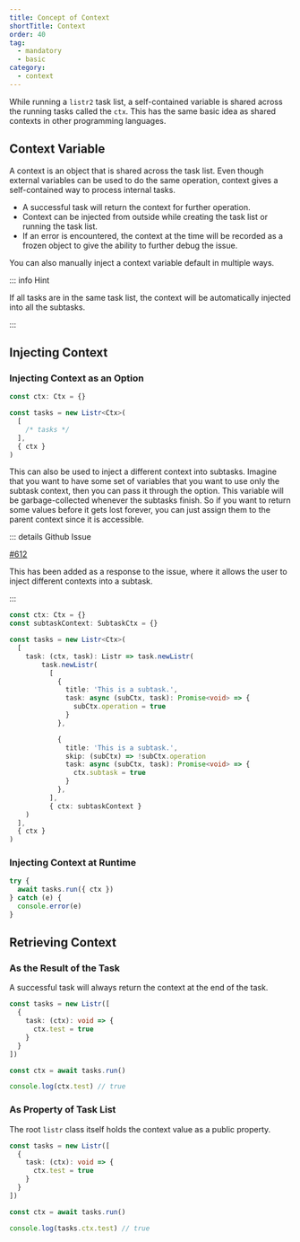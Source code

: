 ```yaml
---
title: Concept of Context
shortTitle: Context
order: 40
tag:
  - mandatory
  - basic
category:
  - context
---
```


While running a `listr2` task list, a self-contained variable is shared across the running tasks called the `ctx`. This has the same basic idea as shared contexts in other programming languages.

<!-- more -->

## Context Variable

A context is an object that is shared across the task list. Even though external variables can be used to do the same operation, context gives a self-contained way to process internal tasks.

- A successful task will return the context for further operation.
- Context can be injected from outside while creating the task list or running the task list.
- If an error is encountered, the context at the time will be recorded as a frozen object to give the ability to further debug the issue.

You can also manually inject a context variable default in multiple ways.

::: info Hint

If all tasks are in the same task list, the context will be automatically injected into all the subtasks.

:::

## Injecting Context

### Injecting Context as an Option

```typescript
const ctx: Ctx = {}

const tasks = new Listr<Ctx>(
  [
    /* tasks */
  ],
  { ctx }
)
```

This can also be used to inject a different context into subtasks. Imagine that you want to have some set of variables that you want to use only the subtask context, then you can pass it through the option. This variable will be garbage-collected whenever the subtasks finish. So if you want to return some values before it gets lost forever, you can just assign them to the parent context since it is accessible.

::: details <FontIcon icon="mdi:github" /> Github Issue

[#612](https://github.com/cenk1cenk2/listr2/pull/612)

This has been added as a response to the issue, where it allows the user to inject different contexts into a subtask.

:::

```typescript
const ctx: Ctx = {}
const subtaskContext: SubtaskCtx = {}

const tasks = new Listr<Ctx>(
  [
    task: (ctx, task): Listr => task.newListr(
        task.newListr(
          [
            {
              title: 'This is a subtask.',
              task: async (subCtx, task): Promise<void> => {
                subCtx.operation = true
              }
            },

            {
              title: 'This is a subtask.',
              skip: (subCtx) => !subCtx.operation
              task: async (subCtx, task): Promise<void> => {
                ctx.subtask = true
              }
            },
          ],
          { ctx: subtaskContext }
    )
  ],
  { ctx }
)
```

### Injecting Context at Runtime

```typescript
try {
  await tasks.run({ ctx })
} catch (e) {
  console.error(e)
}
```

## Retrieving Context

### As the Result of the Task

A successful task will always return the context at the end of the task.

```typescript
const tasks = new Listr([
  {
    task: (ctx): void => {
      ctx.test = true
    }
  }
])

const ctx = await tasks.run()

console.log(ctx.test) // true
```

### As Property of Task List

The root `listr` class itself holds the context value as a public property.

```typescript
const tasks = new Listr([
  {
    task: (ctx): void => {
      ctx.test = true
    }
  }
])

const ctx = await tasks.run()

console.log(tasks.ctx.test) // true
```
